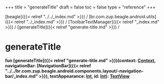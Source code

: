 +++
title = "generateTitle"
draft = false
toc = false
type = "reference"
+++

[beagle]({{< relref "../../_index.md" >}}) / [br.com.zup.beagle.android.utils]({{< relref "../_index.md" >}}) / [ToolbarTextManager]({{< relref "_index.md" >}}) / [generateTitle]({{< relref "generate-title.md" >}}) / 



# generateTitle  
  
<b><b>fun [generateTitle]({{< relref "generate-title.md" >}})(context: [Context](https://developer.android.com/reference/kotlin/android/content/Context.html), navigationBar: [NavigationBar]({{< relref "../../br.com.zup.beagle.android.components.layout/-navigation-bar/_index.md" >}}), textAppearance: [Int](https://kotlinlang.org/api/latest/jvm/stdlib/kotlin/-int/index.html), id: [Int](https://kotlinlang.org/api/latest/jvm/stdlib/kotlin/-int/index.html)): [TextView](https://developer.android.com/reference/kotlin/android/widget/TextView.html)</b></b>  



